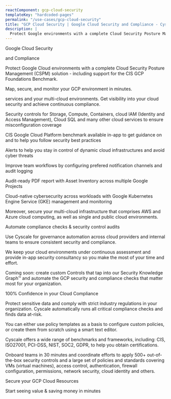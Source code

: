 ```yaml
---
reactComponent: gcp-cloud-security
templateKey: "hardcoded-pages"
permalink: "/use-cases/gcp-cloud-security"
title: "GCP Cloud Security | Google Cloud Security and Compliance - Cyscale"
description: |
  Protect Google environments with a complete Cloud Security Posture Management (CSPM) solution
---
```


Google Cloud Security

and Compliance

Protect Google Cloud environments with a complete Cloud Security Posture Management
                                (CSPM) solution - including support for the CIS GCP Foundations Benchmark.

Map, secure, and monitor your GCP environment in minutes.

services and your multi-cloud
                                    environments. Get visibility into your cloud security and achieve continuous
                                    compliance.

Security controls for Storage, Compute, Containers, cloud IAM (Identity and
                                        Access Management), Cloud SQL and many other cloud services to ensure
                                        misconfiguration coverage

CIS Google Cloud Platform benchmark available in-app to get guidance on and to
                                        help you follow security best practices

Alerts to help you stay in control of dynamic cloud infrastructures and avoid
                                        cyber threats

Improve team workflows by configuring prefered notification channels and audit
                                        logging

Audit-ready PDF report with Asset Inventory across multiple Google Projects

Cloud-native cybersecurity across workloads with Google Kubernetes Engine
                                        Service (GKE) management and monitoring

Moreover, secure your multi-cloud infrastructure that comprises AWS and Azure cloud
                                    computing, as well as single and public cloud environments.

Automate compliance checks & security control audits

Use Cyscale for governance automation across cloud providers and internal teams to
                                    ensure consistent security and compliance.

We keep your cloud environments under continuous assessment and provide in-app
                                    security consultancy so you make the most of your time and effort.

Coming soon: create custom Controls that tap into our Security Knowledge Graph™ and
                                    automate the GCP security and compliance checks that matter most for your
                                    organization.

100% Confidence in your Cloud Compliance

Protect sensitive data and comply with strict industry regulations in your
                                        organization. Cyscale automatically runs all critical compliance checks and
                                        finds data at-risk.

You can either use policy templates as a basis to configure custom policies, or
                                        create them from scratch using a smart text editor.

Cyscale offers a wide range of benchmarks and frameworks, including: CIS,
                                        ISO27001, PCI-DSS, NIST, SOC2, GDPR, to help you obtain certifications.

Onboard teams in 30 minutes and coordinate efforts to apply 500+ out-of-the-box
                                        security controls and a large set of policies and standards covering VMs
                                        (virtual machines), access control, authentication, firewall configuration,
                                        permissions, network security, cloud identity and others.

Secure your GCP Cloud Resources

Start seeing value & saving money in minutes


